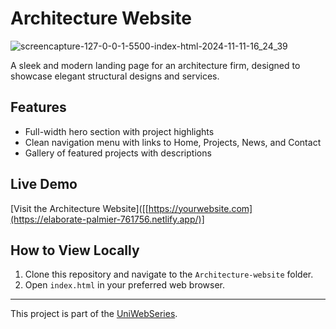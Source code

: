 # Architecture Website

![screencapture-127-0-0-1-5500-index-html-2024-11-11-16_24_39](https://github.com/user-attachments/assets/19a5ad46-c3b4-4dbf-9faf-b45da46fd954)

A sleek and modern landing page for an architecture firm, designed to showcase elegant structural designs and services.

## Features
- Full-width hero section with project highlights
- Clean navigation menu with links to Home, Projects, News, and Contact
- Gallery of featured projects with descriptions

## Live Demo
[Visit the Architecture Website]([[https://yourwebsite.com](https://elaborate-palmier-761756.netlify.app/)] 

## How to View Locally
1. Clone this repository and navigate to the `Architecture-website` folder.
2. Open `index.html` in your preferred web browser.

---


This project is part of the [UniWebSeries](https://github.com/Tyron-Barnard/UniWebSeries).
